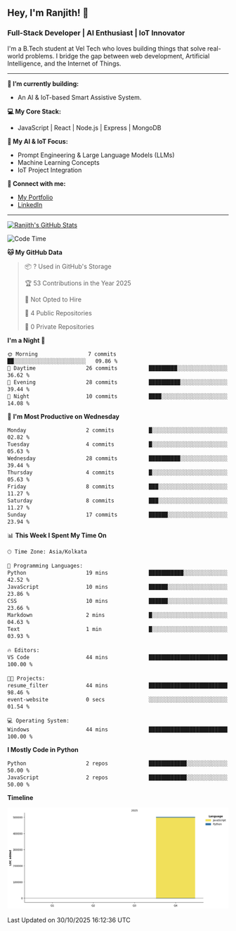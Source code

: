 ## Hey, I'm Ranjith! 👋

### Full-Stack Developer | AI Enthusiast | IoT Innovator

I'm a B.Tech student at Vel Tech who loves building things that solve real-world problems. I bridge the gap between web development, Artificial Intelligence, and the Internet of Things.

---

**🔭 I’m currently building:**
* An AI & IoT-based Smart Assistive System.

**💻 My Core Stack:**
* JavaScript | React | Node.js | Express | MongoDB

**🤖 My AI & IoT Focus:**
* Prompt Engineering & Large Language Models (LLMs)
* Machine Learning Concepts
* IoT Project Integration

**🔗 Connect with me:**
* [My Portfolio](https://ranjith-portfolio-2123f.web.app/)
* [LinkedIn](https://www.linkedin.com/in/ranjith-j-835ab0343/)

---
[![Ranjith's GitHub Stats](https://github-readme-stats.vercel.app/api?username=Ranjikutti&show_icons=true&theme=tokyonight&hide_border=true&count_private=true)](https://github.com/Ranjikutti)

<!--START_SECTION:waka-->
![Code Time](http://img.shields.io/badge/Code%20Time-15%20hrs%2026%20mins-blue)

**🐱 My GitHub Data** 

> 📦 ? Used in GitHub's Storage 
 > 
> 🏆 53 Contributions in the Year 2025
 > 
> 🚫 Not Opted to Hire
 > 
> 📜 4 Public Repositories 
 > 
> 🔑 0 Private Repositories 
 > 
**I'm a Night 🦉** 

```text
🌞 Morning                7 commits           ██░░░░░░░░░░░░░░░░░░░░░░░   09.86 % 
🌆 Daytime                26 commits          █████████░░░░░░░░░░░░░░░░   36.62 % 
🌃 Evening                28 commits          ██████████░░░░░░░░░░░░░░░   39.44 % 
🌙 Night                  10 commits          ████░░░░░░░░░░░░░░░░░░░░░   14.08 % 
```
📅 **I'm Most Productive on Wednesday** 

```text
Monday                   2 commits           █░░░░░░░░░░░░░░░░░░░░░░░░   02.82 % 
Tuesday                  4 commits           █░░░░░░░░░░░░░░░░░░░░░░░░   05.63 % 
Wednesday                28 commits          ██████████░░░░░░░░░░░░░░░   39.44 % 
Thursday                 4 commits           █░░░░░░░░░░░░░░░░░░░░░░░░   05.63 % 
Friday                   8 commits           ███░░░░░░░░░░░░░░░░░░░░░░   11.27 % 
Saturday                 8 commits           ███░░░░░░░░░░░░░░░░░░░░░░   11.27 % 
Sunday                   17 commits          ██████░░░░░░░░░░░░░░░░░░░   23.94 % 
```


📊 **This Week I Spent My Time On** 

```text
🕑︎ Time Zone: Asia/Kolkata

💬 Programming Languages: 
Python                   19 mins             ███████████░░░░░░░░░░░░░░   42.52 % 
JavaScript               10 mins             ██████░░░░░░░░░░░░░░░░░░░   23.86 % 
CSS                      10 mins             ██████░░░░░░░░░░░░░░░░░░░   23.66 % 
Markdown                 2 mins              █░░░░░░░░░░░░░░░░░░░░░░░░   04.63 % 
Text                     1 min               █░░░░░░░░░░░░░░░░░░░░░░░░   03.93 % 

🔥 Editors: 
VS Code                  44 mins             █████████████████████████   100.00 % 

🐱‍💻 Projects: 
resume_filter            44 mins             █████████████████████████   98.46 % 
event-website            0 secs              ░░░░░░░░░░░░░░░░░░░░░░░░░   01.54 % 

💻 Operating System: 
Windows                  44 mins             █████████████████████████   100.00 % 
```

**I Mostly Code in Python** 

```text
Python                   2 repos             ████████████░░░░░░░░░░░░░   50.00 % 
JavaScript               2 repos             ████████████░░░░░░░░░░░░░   50.00 % 
```



**Timeline**

![Lines of Code chart](https://raw.githubusercontent.com/Ranjikutti/Ranjikutti/main/assets/bar_graph.png)


 Last Updated on 30/10/2025 16:12:36 UTC
<!--END_SECTION:waka-->

